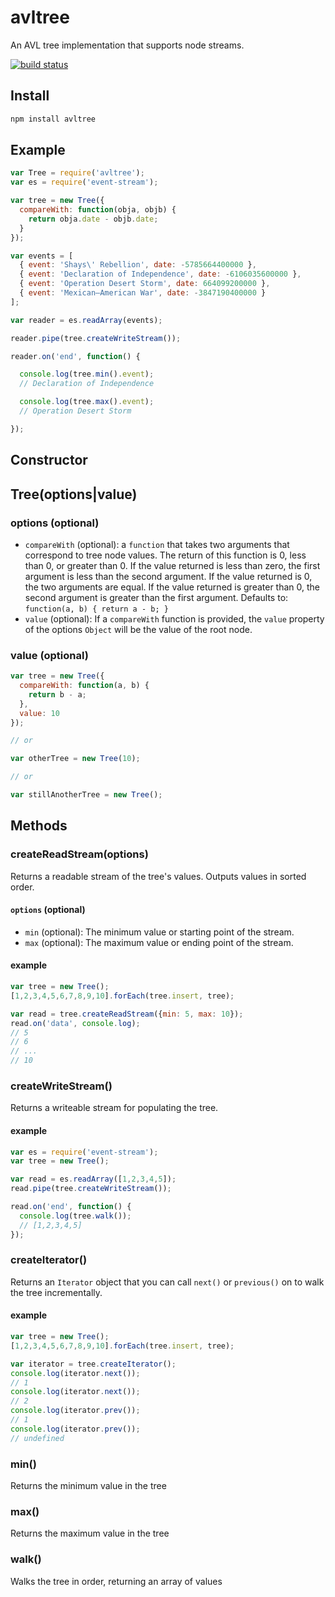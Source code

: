 avltree
=======
An AVL tree implementation that supports node streams.

[![build status](https://secure.travis-ci.org/mmaelzer/avltree.png)](http://travis-ci.org/mmaelzer/avltree)

Install
---------
``` javascript
npm install avltree
```

Example
---------

``` javascript
var Tree = require('avltree');
var es = require('event-stream');

var tree = new Tree({
  compareWith: function(obja, objb) {
    return obja.date - objb.date;
  }
});

var events = [
  { event: 'Shays\' Rebellion', date: -5785664400000 },
  { event: 'Declaration of Independence', date: -6106035600000 },
  { event: 'Operation Desert Storm', date: 664099200000 },
  { event: 'Mexican–American War', date: -3847190400000 }
];

var reader = es.readArray(events);

reader.pipe(tree.createWriteStream());

reader.on('end', function() {

  console.log(tree.min().event);
  // Declaration of Independence

  console.log(tree.max().event);
  // Operation Desert Storm

});

```

Constructor
------------
## Tree(options|value)

### options (optional)
 * `compareWith` (optional): a `function` that takes two arguments that correspond to tree node values. The return of this function is 0, less than 0, or greater than 0. If the value returned is less than zero, the first argument is less than the second argument. If the value returned is 0, the two arguments are equal. If the value returned is greater than 0, the second argument is greater than the first argument. Defaults to: `function(a, b) { return a - b; }`
 * `value` (optional): If a `compareWith` function is provided, the `value` property of the options `Object` will be the value of the root node.

### value (optional)

``` javascript
var tree = new Tree({
  compareWith: function(a, b) {
    return b - a;
  },
  value: 10
});

// or

var otherTree = new Tree(10);

// or

var stillAnotherTree = new Tree();

```

Methods
---------
### createReadStream(options)

Returns a readable stream of the tree's values. Outputs values in sorted order.

#### `options` (optional)
 * `min` (optional): The minimum value or starting point of the stream.
 * `max` (optional): The maximum value or ending point of the stream.

#### example
``` javascript
var tree = new Tree();
[1,2,3,4,5,6,7,8,9,10].forEach(tree.insert, tree);

var read = tree.createReadStream({min: 5, max: 10});
read.on('data', console.log);
// 5
// 6
// ...
// 10

```


### createWriteStream()

Returns a writeable stream for populating the tree.

#### example
``` javascript
var es = require('event-stream');
var tree = new Tree();

var read = es.readArray([1,2,3,4,5]);
read.pipe(tree.createWriteStream());

read.on('end', function() {
  console.log(tree.walk());
  // [1,2,3,4,5]
});
```

### createIterator()

Returns an `Iterator` object that you can call `next()` or `previous()` on to walk the tree incrementally.

#### example
``` javascript
var tree = new Tree();
[1,2,3,4,5,6,7,8,9,10].forEach(tree.insert, tree);

var iterator = tree.createIterator();
console.log(iterator.next());
// 1
console.log(iterator.next());
// 2
console.log(iterator.prev());
// 1
console.log(iterator.prev());
// undefined
```

### min()

Returns the minimum value in the tree


### max()

Returns the maximum value in the tree


### walk()

Walks the tree in order, returning an array of values
